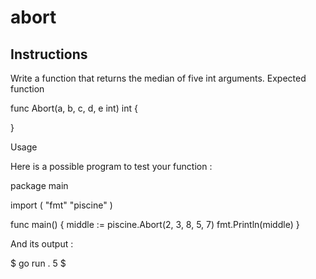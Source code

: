 # abort
## Instructions

Write a function that returns the median of five int arguments.
Expected function

func Abort(a, b, c, d, e int) int {

}

Usage

Here is a possible program to test your function :

package main

import (
	"fmt"
	"piscine"
)

func main() {
	middle := piscine.Abort(2, 3, 8, 5, 7)
	fmt.Println(middle)
}

And its output :

$ go run .
5
$
